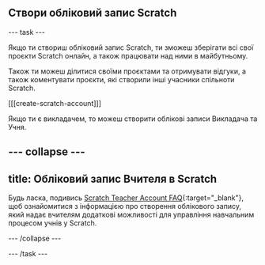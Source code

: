 ## Створи обліковий запис Scratch

--- task ---

Якщо ти створиш обліковий запис Scratch, ти зможеш зберігати всі свої проєкти Scratch онлайн, а також працювати над ними в майбутньому.

Також ти можеш ділитися своїми проєктами та отримувати відгуки, а також коментувати проєкти, які створили інші учасники спільноти Scratch.

[[[create-scratch-account]]]

Якщо ти є викладачем, то можеш створити облікові записи Викладача та Учня.

--- collapse ---
---
title: Обліковий запис Вчителя в Scratch
---

Будь ласка, подивись [Scratch Teacher Account FAQ](https://scratch.mit.edu/educators/faq){:target="_blank"}, щоб ознайомитися з інформацією про створення облікового запису, який надає вчителям додаткові можливості для управління навчальним процесом учнів у Scratch.

--- /collapse ---

--- /task ---
